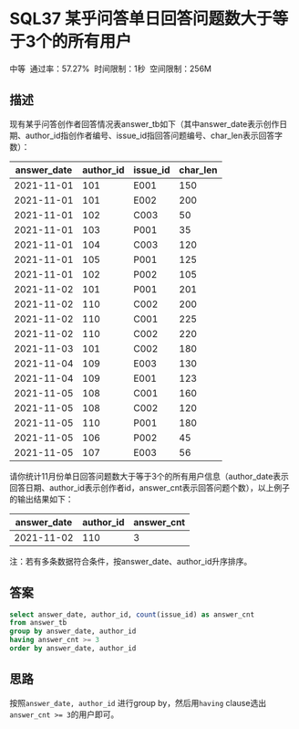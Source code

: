 # SQL37 某乎问答单日回答问题数大于等于3个的所有用户

中等  通过率：57.27%  时间限制：1秒  空间限制：256M

## 描述

现有某乎问答创作者回答情况表answer_tb如下（其中answer_date表示创作日期、author_id指创作者编号、issue_id指回答问题编号、char_len表示回答字数）：

| answer_date | author_id | issue_id | char_len |
| ----------- | --------- | -------- | -------- |
| 2021-11-01  | 101       | E001     | 150      |
| 2021-11-01  | 101       | E002     | 200      |
| 2021-11-01  | 102       | C003     | 50       |
| 2021-11-01  | 103       | P001     | 35       |
| 2021-11-01  | 104       | C003     | 120      |
| 2021-11-01  | 105       | P001     | 125      |
| 2021-11-01  | 102       | P002     | 105      |
| 2021-11-02  | 101       | P001     | 201      |
| 2021-11-02  | 110       | C002     | 200      |
| 2021-11-02  | 110       | C001     | 225      |
| 2021-11-02  | 110       | C002     | 220      |
| 2021-11-03  | 101       | C002     | 180      |
| 2021-11-04  | 109       | E003     | 130      |
| 2021-11-04  | 109       | E001     | 123      |
| 2021-11-05  | 108       | C001     | 160      |
| 2021-11-05  | 108       | C002     | 120      |
| 2021-11-05  | 110       | P001     | 180      |
| 2021-11-05  | 106       | P002     | 45       |
| 2021-11-05  | 107       | E003     | 56       |

请你统计11月份单日回答问题数大于等于3个的所有用户信息（author_date表示回答日期、author_id表示创作者id，answer_cnt表示回答问题个数），以上例子的输出结果如下：

| answer_date | author_id | answer_cnt |
| ----------- | --------- | ---------- |
| 2021-11-02  | 110       | 3          |

注：若有多条数据符合条件，按answer_date、author_id升序排序。

## 答案

```sql
select answer_date, author_id, count(issue_id) as answer_cnt
from answer_tb
group by answer_date, author_id
having answer_cnt >= 3
order by answer_date, author_id
```

## 思路

按照`answer_date, author_id` 进行group by，然后用`having` clause选出`answer_cnt >= 3`的用户即可。


